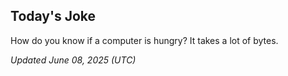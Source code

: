 ## Today's Joke
How do you know if a computer is hungry? It takes a lot of bytes.

*Updated June 08, 2025 (UTC)*
